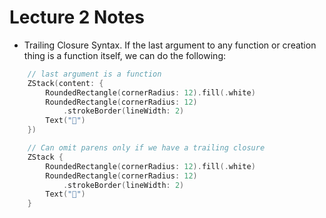 # Lecture 2 Notes

- Trailing Closure Syntax. If the last argument to any function or creation thing is a function itself, we can do the following:

```swift
    // last argument is a function
    ZStack(content: {
        RoundedRectangle(cornerRadius: 12).fill(.white)
        RoundedRectangle(cornerRadius: 12)
            .strokeBorder(lineWidth: 2)
        Text("👻")
    })

    // Can omit parens only if we have a trailing closure
    ZStack {
        RoundedRectangle(cornerRadius: 12).fill(.white)
        RoundedRectangle(cornerRadius: 12)
            .strokeBorder(lineWidth: 2)
        Text("👻")
    }
```
